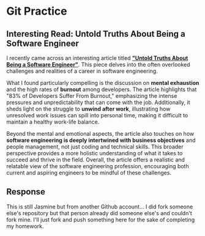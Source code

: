 # Git Practice
## Interesting Read: Untold Truths About Being a Software Engineer

I recently came across an interesting article titled [**"Untold Truths About Being a Software Engineer"**](https://techwithmaddy.com/untold-truths-about-being-a-software-engineer). This piece delves into the often overlooked challenges and realities of a career in software engineering.

What I found particularly compelling is the discussion on **mental exhaustion** and the high rates of **burnout** among developers. The article highlights that "83% of Developers Suffer From Burnout," emphasizing the intense pressures and unpredictability that can come with the job. Additionally, it sheds light on the struggle to **unwind after work**, illustrating how unresolved work issues can spill into personal time, making it difficult to maintain a healthy work-life balance.

Beyond the mental and emotional aspects, the article also touches on how **software engineering is deeply intertwined with business objectives** and people management, not just coding and technical skills. This broader perspective provides a more holistic understanding of what it takes to succeed and thrive in the field. Overall, the article offers a realistic and relatable view of the software engineering profession, encouraging both current and aspiring engineers to be mindful of these challenges.

## Response
This is still Jasmine but from another Github account... I did fork someone else's repository but that person already did someone else's and couldn't fork mine. I'll just fork and push something here for the sake of completing my homework.